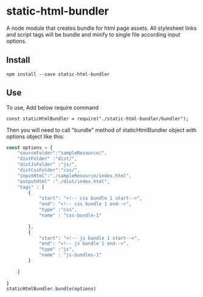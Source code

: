 # static-html-bundler
A node module that creates bundle for html page assets. All stylesheet links and script tags will be bundle and minify to single file according input options.

## Install

`npm install --save static-html-bundler`

## Use

To use, Add below require command

`const staticHtmlBundler = require("./static-html-bundler/bundler");`

Then you will need to call "bundle" method of staticHtmlBundler object with options object like this:
```javascript
const options = {
    "sourceFolder":"sampleResource/",
    "distFolder" :"dist/",
    "distJsFolder" :"js/",
    "distCssFolder":"css/",
    "inputHtml":"./sampleResource/index.html",
    "outputHtml" :"./dist/index.html",
    "tags" : [
        {
            "start": "<!-- css bundle 1 start-->",
            "end": "<!-- css bundle 1 end-->",
            "type" :"css",
            "name" : "css-bundle-1"
        
        },
        {
            "start": "<!-- js bundle 1 start-->",
            "end": "<!-- js bundle 1 end-->",
            "type" :"js",
            "name" : "js-bundles-1"
        }
        
    ]
    
}
staticHtmlBundler.bundle(options)
```

